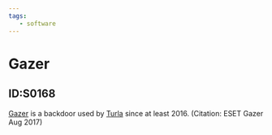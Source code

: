 ```yaml
---
tags:
   - software
---
```

# Gazer
## ID:S0168
[Gazer](software/S0168) is a backdoor used by [Turla](groups/G0010) since at least 2016. (Citation: ESET Gazer Aug 2017)
